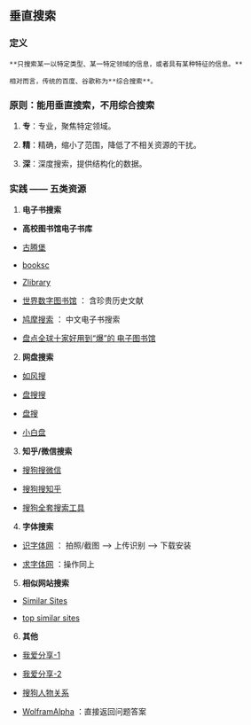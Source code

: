 ## 垂直搜索
### 定义
    **只搜索某一以特定类型、某一特定领域的信息，或者具有某种特征的信息。**

    相对而言，传统的百度、谷歌称为**综合搜索**。

### 原则：能用垂直搜索，不用综合搜索

1. **专**：专业，聚焦特定领域。

2. **精**：精确，缩小了范围，降低了不相关资源的干扰。

3. **深**：深度搜索，提供结构化的数据。

### 实践 —— 五类资源

1. **电子书搜索**

- **高校图书馆电子书库**

- [古腾堡](http://www.gutenberg.org/)

- [booksc](https://booksc.org/)
  
- [Zlibrary](https://b-ok.cc/)

- [世界数字图书馆](https://www.wdl.org/zh/) ： 含珍贵历史文献
  
- [鸠摩搜索](https://www.jiumodiary.com/) ： 中文电子书搜索
  
- [盘点全球十家好用到“爆”的 电子图书馆 ](http://baijiahao.baidu.com/s?id=1604251470778653828)
  
2. **网盘搜索**

- [如风搜](http://www.rufengso.net/)

- [盘搜搜](http://www.pansoso.com/)
  
- [盘搜](http://pansou.com/)
  
- [小白盘](https://www.xiaobaipan.com/)
  
3. **知乎/微信搜索**

- [搜狗搜微信](https://weixin.sogou.com/)

- [搜狗搜知乎](https://zhihu.sogou.com/)
  
- [搜狗全套搜索工具](http://www.sogou.com/docs/more.htm)

4. **字体搜索**

- [识字体网](https://www.likefont.com/?nofromdomain) ： 拍照/截图 --> 上传识别 --> 下载安装 
  
- [求字体网](http://www.qiuziti.com/) ：操作同上
  
5. **相似网站搜索**

- [Similar Sites](https://www.similarsitesearch.com/cn/)

- [top similar sites](http://www.topsimilarsites.com/)
  
6. **其他**

- [我爱分享-1](https://www.52fun.com/)
  
- [我爱分享-2](https://www.fxw.la/)
  
- [搜狗人物关系](https://www.sogou.com/tupu/person.html)
  
- [WolframAlpha](https://www.wolframalpha.com/) ：直接返回问题答案
